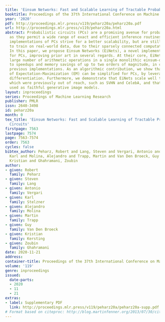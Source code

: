 ```yaml
---
title: 'Einsum Networks: Fast and Scalable Learning of Tractable Probabilistic Circuits'
booktitle: Proceedings of the 37th International Conference on Machine Learning
year: '2020'
pdf: http://proceedings.mlr.press/v119/peharz20a/peharz20a.pdf
url: http://proceedings.mlr.press/v119/peharz20a.html
abstract: Probabilistic circuits (PCs) are a promising avenue for probabilistic modeling,
  as they permit a wide range of exact and efficient inference routines. Recent “deep-learning-style”
  implementations of PCs strive for a better scalability, but are still difficult
  to train on real-world data, due to their sparsely connected computational graphs.
  In this paper, we propose Einsum Networks (EiNets), a novel implementation design
  for PCs, improving prior art in several regards. At their core, EiNets combine a
  large number of arithmetic operations in a single monolithic einsum-operation, leading
  to speedups and memory savings of up to two orders of magnitude, in comparison to
  previous implementations. As an algorithmic contribution, we show that the implementation
  of Expectation-Maximization (EM) can be simplified for PCs, by leveraging automatic
  differentiation. Furthermore, we demonstrate that EiNets scale well to datasets
  which were previously out of reach, such as SVHN and CelebA, and that they can be
  used as faithful generative image models.
layout: inproceedings
series: Proceedings of Machine Learning Research
publisher: PMLR
issn: 2640-3498
id: peharz20a
month: 0
tex_title: 'Einsum Networks: Fast and Scalable Learning of Tractable Probabilistic
  Circuits'
firstpage: 7563
lastpage: 7574
page: 7563-7574
order: 7563
cycles: false
bibtex_author: Peharz, Robert and Lang, Steven and Vergari, Antonio and Stelzner,
  Karl and Molina, Alejandro and Trapp, Martin and Van Den Broeck, Guy and Kersting,
  Kristian and Ghahramani, Zoubin
author:
- given: Robert
  family: Peharz
- given: Steven
  family: Lang
- given: Antonio
  family: Vergari
- given: Karl
  family: Stelzner
- given: Alejandro
  family: Molina
- given: Martin
  family: Trapp
- given: Guy
  family: Van Den Broeck
- given: Kristian
  family: Kersting
- given: Zoubin
  family: Ghahramani
date: 2020-11-21
address: 
container-title: Proceedings of the 37th International Conference on Machine Learning
volume: '119'
genre: inproceedings
issued:
  date-parts:
  - 2020
  - 11
  - 21
extras:
- label: Supplementary PDF
  link: http://proceedings.mlr.press/v119/peharz20a/peharz20a-supp.pdf
# Format based on citeproc: http://blog.martinfenner.org/2013/07/30/citeproc-yaml-for-bibliographies/
---
```

